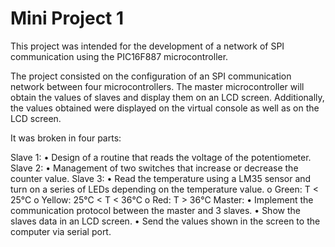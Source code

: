 # Mini Project 1

This project was intended for the development of a network of SPI communication using the PIC16F887 microcontroller.

The project consisted on the configuration of an SPI communication network between four microcontrollers. The master microcontroller will obtain the values of
slaves and display them on an LCD screen. Additionally, the values obtained were displayed on the virtual console as well as on the LCD screen.

It was broken in four parts:

Slave 1:
•	Design of a routine that reads the voltage of the potentiometer.
Slave 2:
•	Management of two switches that increase or decrease the counter value.
Slave 3:
•	Read the temperature using a LM35 sensor and turn on a series of LEDs depending on the temperature value.
o	Green: T < 25°C
o	Yellow: 25°C < T < 36°C
o	Red: T > 36°C
Master:
•	Implement the communication protocol between the master and 3 slaves.
•	Show the slaves data in an LCD screen.
•	Send the values shown in the screen to the computer via serial port.


